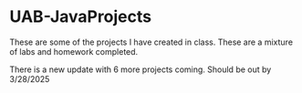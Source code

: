 # UAB-JavaProjects
These are some of the projects I have created in class. These are a mixture of labs and homework completed.

There is a new update with 6 more projects coming. Should be out by 3/28/2025
